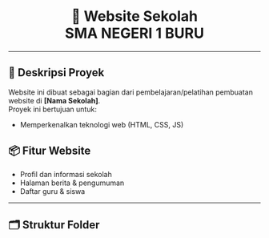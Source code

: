 <h1 align="center">
  🌟 Website Sekolah <br> SMA NEGERI 1 BURU
</h1>

---

## 🎯 Deskripsi Proyek

Website ini dibuat sebagai bagian dari pembelajaran/pelatihan pembuatan website di <b>[Nama Sekolah]</b>.  
Proyek ini bertujuan untuk:
- Memperkenalkan teknologi web (HTML, CSS, JS)


## 📦 Fitur Website

- Profil dan informasi sekolah
- Halaman berita & pengumuman
- Daftar guru & siswa

---

## 🗂️ Struktur Folder

